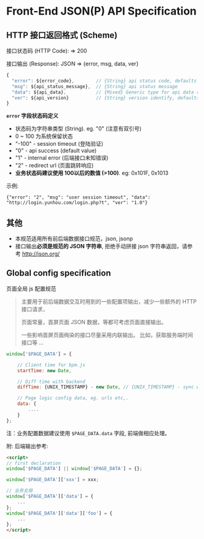 Front-End JSON(P) API Specification
===================================

## HTTP 接口返回格式 (Scheme)

  接口状态码 (HTTP Code): => 200

  接口输出 (Response): JSON => {error, msg, data, ver}

  ```javascript
  {
    "error": ${error_code},        // {String} api status code, defaults to '0',
    "msg": ${api_status_message},  // {String} api status message
    "data": ${api_data},           // {Mixed} Generic type for api data response, can be null, empty "", 0, {}, [] etc,.
    "ver": ${api_version}          // {String} version identify, defaults to '1.0'
  }
  ```

  **`error` 字段状态码定义**

  * 状态码为字符串类型 (String). eg. "0" (注意有双引号)
  * 0 ~ 100 为系统保留状态
  * "-100" -  session timeout (登陆验证)
  * "0"    -  api success (default value)
  * "1"    -  internal error (后端接口未知错误)
  * "2"    -  redirect url (页面跳转响应)
  * **业务状态码建议使用 100以后的数值 (>100)**. eg: 0x101F, 0x1013

  示例:

  ```javascripton
  {"error": "2", "msg": "user session timeout", "data": "http://login.yunhou.com/login.php?t", "ver": "1.0"}
  ```

## 其他

  * 本规范适用所有前后端数据接口规范，json, jsonp
  * 接口输出**必须是规范的 JSON 字符串**, 拒绝手动拼接 json 字符串返回，请参考 <http://json.org/>


## Global config specification

  页面全局 js 配置规范

  > 主要用于前后端数据交互时用到的一些配置项输出，减少一些额外的 HTTP 接口请求，
  >
  > 页面常量，首屏页面 JSON 数据，等都可考虑页面直接输出。
  >
  > 一些影响首屏页面绚染的接口尽量采用内联输出。 比如，获取服务端时间接口等 ...

  ```javascript
  window['$PAGE_DATA'] = {

      // Client time for bpm.js
      startTime: new Date,

      // Diff time with backend
      diffTime: {UNIX_TIMESTAMP} - new Date, // {UNIX_TIMESTAMP} - sync with server unix timestamp

      // Page logic config data, eg. urls etc,.
      data: {
          ....
      }
  };
  ```

  注：业务配置数据建议使用 `$PAGE_DATA.data` 字段, 前端做相应处理。

  附: 后端输出参考:

  ```html
  <script>
  // first declaration
  window['$PAGE_DATA'] || window['$PAGE_DATA'] = {};

  window['$PAGE_DATA']['xxx'] = xxx;

  // 业务全局
  window['$PAGE_DATA']['data'] = {
      ...
  };
  window['$PAGE_DATA']['data']['foo'] = {
      ...
  };
  </script>
  ```
